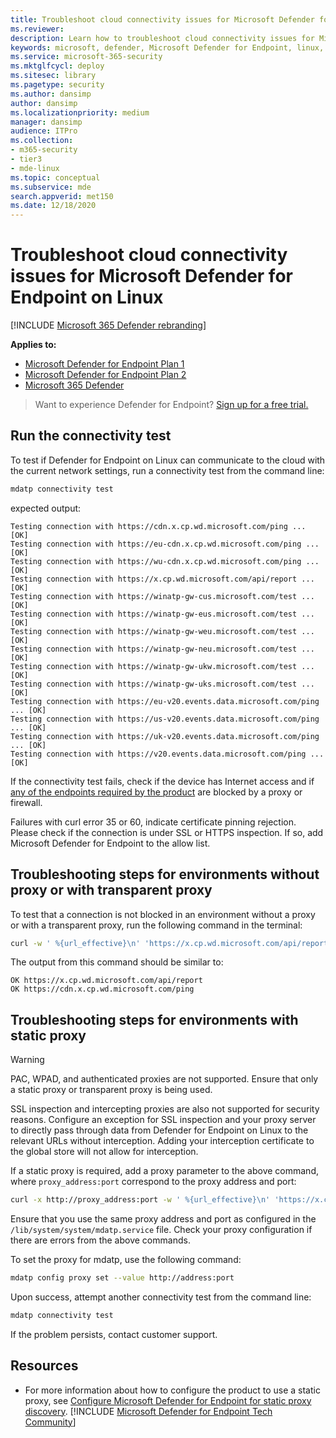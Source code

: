 ```yaml
---
title: Troubleshoot cloud connectivity issues for Microsoft Defender for Endpoint on Linux
ms.reviewer: 
description: Learn how to troubleshoot cloud connectivity issues for Microsoft Defender for Endpoint on Linux
keywords: microsoft, defender, Microsoft Defender for Endpoint, linux, cloud, connectivity, communication
ms.service: microsoft-365-security
ms.mktglfcycl: deploy
ms.sitesec: library
ms.pagetype: security
ms.author: dansimp
author: dansimp
ms.localizationpriority: medium
manager: dansimp
audience: ITPro
ms.collection: 
- m365-security
- tier3
- mde-linux
ms.topic: conceptual
ms.subservice: mde
search.appverid: met150
ms.date: 12/18/2020
---
```


# Troubleshoot cloud connectivity issues for Microsoft Defender for Endpoint on Linux

[!INCLUDE [Microsoft 365 Defender rebranding](../../includes/microsoft-defender.md)]

**Applies to:**

- [Microsoft Defender for Endpoint Plan 1](https://go.microsoft.com/fwlink/p/?linkid=2154037)
- [Microsoft Defender for Endpoint Plan 2](https://go.microsoft.com/fwlink/p/?linkid=2154037)
- [Microsoft 365 Defender](https://go.microsoft.com/fwlink/?linkid=2118804)

> Want to experience Defender for Endpoint? [Sign up for a free trial.](https://signup.microsoft.com/create-account/signup?products=7f379fee-c4f9-4278-b0a1-e4c8c2fcdf7e&ru=https://aka.ms/MDEp2OpenTrial?ocid=docs-wdatp-investigateip-abovefoldlink)

## Run the connectivity test

To test if Defender for Endpoint on Linux can communicate to the cloud with the current network settings, run a connectivity test from the command line:

```bash
mdatp connectivity test
```

expected output:

```output
Testing connection with https://cdn.x.cp.wd.microsoft.com/ping ... [OK]
Testing connection with https://eu-cdn.x.cp.wd.microsoft.com/ping ... [OK]
Testing connection with https://wu-cdn.x.cp.wd.microsoft.com/ping ... [OK]
Testing connection with https://x.cp.wd.microsoft.com/api/report ... [OK]
Testing connection with https://winatp-gw-cus.microsoft.com/test ... [OK]
Testing connection with https://winatp-gw-eus.microsoft.com/test ... [OK]
Testing connection with https://winatp-gw-weu.microsoft.com/test ... [OK]
Testing connection with https://winatp-gw-neu.microsoft.com/test ... [OK]
Testing connection with https://winatp-gw-ukw.microsoft.com/test ... [OK]
Testing connection with https://winatp-gw-uks.microsoft.com/test ... [OK]
Testing connection with https://eu-v20.events.data.microsoft.com/ping ... [OK]
Testing connection with https://us-v20.events.data.microsoft.com/ping ... [OK]
Testing connection with https://uk-v20.events.data.microsoft.com/ping ... [OK]
Testing connection with https://v20.events.data.microsoft.com/ping ... [OK]
```

If the connectivity test fails, check if the device has Internet access and if [any of the endpoints required by the product](microsoft-defender-endpoint-linux.md#network-connections) are blocked by a proxy or firewall.

Failures with curl error 35 or 60, indicate certificate pinning rejection. Please check if the connection is under SSL or HTTPS inspection. If so, add Microsoft Defender for Endpoint to the allow list.

## Troubleshooting steps for environments without proxy or with transparent proxy

To test that a connection is not blocked in an environment without a proxy or with a transparent proxy, run the following command in the terminal:

```bash
curl -w ' %{url_effective}\n' 'https://x.cp.wd.microsoft.com/api/report' 'https://cdn.x.cp.wd.microsoft.com/ping'
```

The output from this command should be similar to:

```Output
OK https://x.cp.wd.microsoft.com/api/report
OK https://cdn.x.cp.wd.microsoft.com/ping
```

## Troubleshooting steps for environments with static proxy

> [!WARNING]
> PAC, WPAD, and authenticated proxies are not supported. Ensure that only a static proxy or transparent proxy is being used.
>
> SSL inspection and intercepting proxies are also not supported for security reasons. Configure an exception for SSL inspection and your proxy server to directly pass through data from Defender for Endpoint on Linux to the relevant URLs without interception. Adding your interception certificate to the global store will not allow for interception.

If a static proxy is required, add a proxy parameter to the above command, where `proxy_address:port` correspond to the proxy address and port:

```bash
curl -x http://proxy_address:port -w ' %{url_effective}\n' 'https://x.cp.wd.microsoft.com/api/report' 'https://cdn.x.cp.wd.microsoft.com/ping'
```

Ensure that you use the same proxy address and port as configured in the `/lib/system/system/mdatp.service` file. Check your proxy configuration if there are errors from the above commands.

To set the proxy for mdatp, use the following command:

```bash
mdatp config proxy set --value http://address:port 
```


Upon success, attempt another connectivity test from the command line:

```bash
mdatp connectivity test
```

If the problem persists, contact customer support.

## Resources

- For more information about how to configure the product to use a static proxy, see [Configure Microsoft Defender for Endpoint for static proxy discovery](linux-static-proxy-configuration.md).
[!INCLUDE [Microsoft Defender for Endpoint Tech Community](../../includes/defender-mde-techcommunity.md)]
